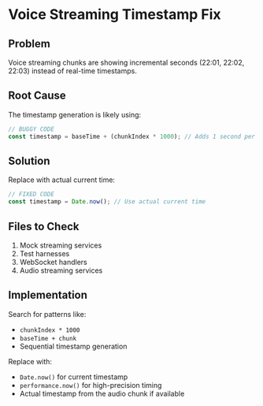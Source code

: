 # Voice Streaming Timestamp Fix

## Problem
Voice streaming chunks are showing incremental seconds (22:01, 22:02, 22:03) instead of real-time timestamps.

## Root Cause
The timestamp generation is likely using:
```javascript
// BUGGY CODE
const timestamp = baseTime + (chunkIndex * 1000); // Adds 1 second per chunk
```

## Solution
Replace with actual current time:
```javascript
// FIXED CODE
const timestamp = Date.now(); // Use actual current time
```

## Files to Check
1. Mock streaming services
2. Test harnesses  
3. WebSocket handlers
4. Audio streaming services

## Implementation
Search for patterns like:
- `chunkIndex * 1000`
- `baseTime + chunk`
- Sequential timestamp generation

Replace with:
- `Date.now()` for current timestamp
- `performance.now()` for high-precision timing
- Actual timestamp from the audio chunk if available